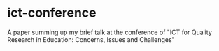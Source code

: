 # ict-conference
A paper summing up my brief talk at the conference of "ICT for Quality Research in Education: Concerns, Issues and Challenges"
